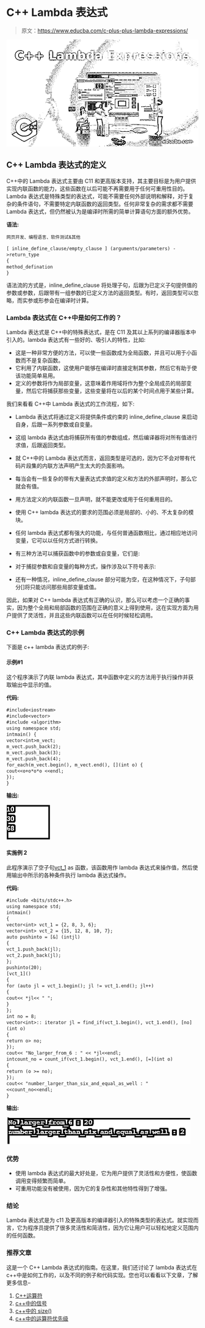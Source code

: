 # C++ Lambda 表达式

> 原文：<https://www.educba.com/c-plus-plus-lambda-expressions/>

![C++ Lambda Expressions](img/e50f519355cb0c4e518fc4d27633297f.png)



## C++ Lambda 表达式的定义

C++中的 Lambda 表达式主要由 C11 和更高版本支持，其主要目标是为用户提供实现内联函数的能力，这些函数在以后可能不再需要用于任何可重用性目的。Lambda 表达式是特殊类型的表达式，可能不需要任何外部说明和解释，对于复杂的条件语句，不需要特定内联函数的返回类型。任何非常复杂的需求都不需要 Lambda 表达式，但仍然被认为是编译时所需的简单计算语句方面的额外优势。

**语法:**

<small>网页开发、编程语言、软件测试&其他</small>

```
[ inline_define_clause/empty_clause ] (arguments/parameters) ->return_type
{
method_defination
}
```

语法流的方式是，inline_define_clause 将处理子句，后跟为已定义子句提供值的参数或参数，后跟带有一组参数的已定义方法的返回类型。有时，返回类型可以忽略，而实参或形参会在编译时计算。

### Lambda 表达式在 C++中是如何工作的？

Lambda 表达式是 C++中的特殊表达式，是在 C11 及其以上系列的编译器版本中引入的。lambda 表达式有一些好的、吸引人的特性，比如:

*   这是一种非常方便的方法，可以使一些函数成为全局函数，并且可以用于小函数而不是复杂函数。
*   它利用了内联函数，这使用户能够在编译时直接定制其参数，然后它有助于使该功能简单易用。
*   定义的参数将作为局部变量，这意味着作用域将作为整个全局成员的局部变量，然后它将捕获那些变量，这些变量将在以后的某个时间点用于某些计算。

我们来看看 C++中 Lambda 表达式的工作流程，如下:

*   Lambda 表达式将通过定义将提供条件或约束的 inline_define_clause 来启动自身，后跟一系列参数或自变量。
*   这组 lambda 表达式由将捕获所有值的参数组成，然后编译器将对所有值进行求值，后跟返回类型。
*   就 C++中的 Lambda 表达式而言，返回类型是可选的，因为它不会对带有代码片段集的内联方法声明产生太大的负面影响。
*   每当会有一些复杂的带有大量表达式求值的定义和方法的外部声明时，那么它就会有值。
*   用方法定义的内联函数一旦声明，就不能更改或用于任何重用目的。
*   使用 C++ lambda 表达式的要求的范围必须是局部的、小的、不太复杂的模块。
*   任何 lambda 表达式都有强大的功能，与任何普通函数相比，通过相应地访问变量，它可以以任何方式进行转换。
*   有三种方法可以捕获函数中的参数或自变量，它们是:

*   对于捕捉参数和自变量的每种方式，操作涉及以下符号表示:

*   还有一种情况，inline_define_clause 部分可能为空，在这种情况下，子句部分[]将只能访问那些局部变量或值。

因此，如果对 C++ lambda 表达式有正确的认识，那么可以考虑一个正确的事实，因为整个全局和局部函数的范围在正确的意义上得到使用，这在实现方面为用户提供了灵活性，并且这些内联函数可以在任何时候轻松调用。

### C++ Lambda 表达式的示例

下面是 c++ lambda 表达式的例子:

#### 示例#1

这个程序演示了内联 lambda 表达式，其中函数中定义的方法用于执行操作并获取输出中显示的值。

**代码:**

```
#include<iostream>
#include<vector>
#include <algorithm>
using namespace std;
intmain() {
vector<int>m_vect;
m_vect.push_back(2);
m_vect.push_back(3);
m_vect.push_back(4);
for_each(m_vect.begin(), m_vect.end(), [](int o) {
cout<<o+o*o*o <<endl;
});
}
```

**输出:**

![C++ Lambda Expressions-1.1](img/773c08816bc6b002e47f2e3d93f98c2d.png)



#### 实施例 2

此程序演示了空子句[vct_1]() as 函数，该函数用作 lambda 表达式来操作值，然后使用输出中所示的各种条件执行 lambda 表达式操作。

**代码:**

```
#include <bits/stdc++.h>
using namespace std;
intmain()
{
vector<int> vct_1 = {2, 8, 3, 6};
vector<int> vct_2 = {15, 12, 8, 10, 7};
auto pushinto = [&] (intjl)
{
vct_1.push_back(jl);
vct_2.push_back(jl);
};
pushinto(20);
[vct_1]()
{
for (auto jl = vct_1.begin(); jl != vct_1.end(); jl++)
{
cout<< *jl<< " ";
}
};
int no = 8;
vector<int>:: iterator jl = find_if(vct_1.begin(), vct_1.end(), [no](int o)
{
return o> no;
});
cout<< "No_larger_from_6 : " << *jl<<endl;
intcount_no = count_if(vct_1.begin(), vct_1.end(), [=](int o)
{
return (o >= no);
});
cout<< "number_larger_than_six_and_equal_as_well : "
<<count_no<<endl;
}
```

**输出:**

![C++ Lambda Expressions-1.2](img/42b7671b33e43a37c15d2ddab74dcdfe.png)



### 优势

*   使用 lambda 表达式的最大好处是，它为用户提供了灵活性和方便性，使函数调用变得频繁而简单。
*   可重用功能没有被使用，因为它的复杂性和其他特性得到了增强。

### 结论

Lambda 表达式是为 c11 及更高版本的编译器引入的特殊类型的表达式。就实现而言，它为程序员提供了很多灵活性和简洁性，因为它让用户可以轻松地定义范围内的任何函数。

### 推荐文章

这是一个 C++ Lambda 表达式的指南。在这里，我们还讨论了 lambda 表达式在 c++中是如何工作的，以及不同的例子和代码实现。您也可以看看以下文章，了解更多信息–

1.  [C++运算符](https://www.educba.com/c-plus-plus-operator/)
2.  [c++中的信号](https://www.educba.com/signal-in-c-plus-plus/)
3.  [c++中的 size()](https://www.educba.com/size-in-c-plus-plus/)
4.  [c++中的运算符优先级](https://www.educba.com/operator-precedence-in-c-plus-plus/)





